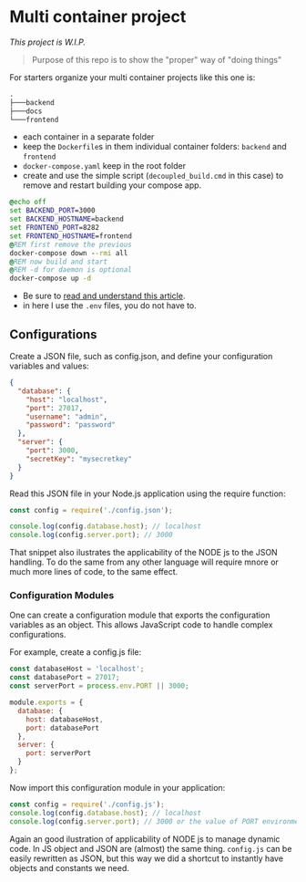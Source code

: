 # Multi container project

*This project is W.I.P.*

> Purpose of this repo is to show the "proper" way of "doing things"

For starters organize your multi container projects like this one is:

```bat
.
├───backend
├───docs
└───frontend
```
- each container in a separate folder
- keep the `Dockerfile`s in them individual container folders: `backend` and `frontend`
- `docker-compose.yaml` keep in the root folder
- create and use the simple script (`decoupled_build.cmd` in this case) to remove and restart building your compose app.

```bat
@echo off
set BACKEND_PORT=3000
set BACKEND_HOSTNAME=backend
set FRONTEND_PORT=8282
set FRONTEND_HOSTNAME=frontend
@REM first remove the previous 
docker-compose down --rmi all
@REM now build and start 
@REM -d for daemon is optional
docker-compose up -d
```

- Be sure to [read and understand this article](https://towardsdatascience.com/a-complete-guide-to-using-environment-variables-and-files-with-docker-and-compose-4549c21dc6af).
- in here I use the `.env` files, you do not have to.

## Configurations

Create a JSON file, such as config.json, and define your configuration variables and values:

```json
{
  "database": {
    "host": "localhost",
    "port": 27017,
    "username": "admin",
    "password": "password"
  },
  "server": {
    "port": 3000,
    "secretKey": "mysecretkey"
  }
}
```

Read this JSON file in your Node.js application using the require function:

```js
const config = require('./config.json');

console.log(config.database.host); // localhost
console.log(config.server.port); // 3000
```

That snippet also ilustrates the applicability of the NODE js to the JSON handling.  To do the same from any other language will require mnore or much more lines of code, to the same effect.


### Configuration Modules

One can create a configuration module that exports the configuration variables as an object. This allows JavaScript code to handle complex configurations.

For example, create a config.js file:

```js
const databaseHost = 'localhost';
const databasePort = 27017;
const serverPort = process.env.PORT || 3000;

module.exports = {
  database: {
    host: databaseHost,
    port: databasePort
  },
  server: {
    port: serverPort
  }
};
```
Now import this configuration module in your application:
```js
const config = require('./config.js');
console.log(config.database.host); // localhost
console.log(config.server.port); // 3000 or the value of PORT environment variable
```
Again an good ilustration of applicability of NODE js to manage dynamic code. In JS object and JSON are (almost) the same thing. `config.js` can be easily rewritten as JSON, but this way we did a shortcut to instantly have objects and constants we need.
